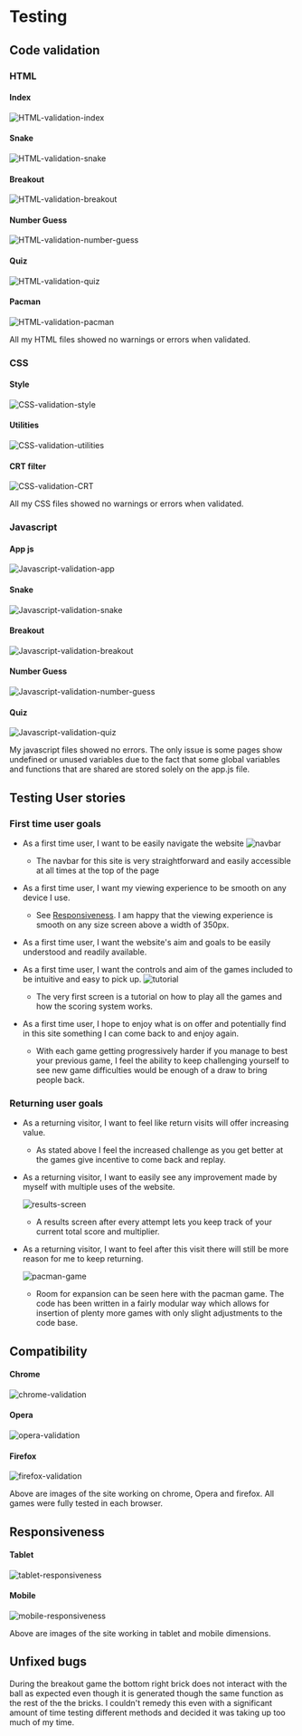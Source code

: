 # Testing 

## Code validation 

### HTML

#### Index
![HTML-validation-index](documentation/validhtml_index.png)
#### Snake
![HTML-validation-snake](documentation/validhtml_snake.png)
#### Breakout
![HTML-validation-breakout](documentation/validhtml_breakout.png)
#### Number Guess
![HTML-validation-number-guess](documentation/validhtml_number_guess.png)
#### Quiz
![HTML-validation-quiz](documentation/validhtml_quiz.png)
#### Pacman
![HTML-validation-pacman](documentation/validhtml_pacman.png)

All my HTML files showed no warnings or errors when validated.

### CSS

#### Style
![CSS-validation-style](documentation/validcss_style.png)
#### Utilities
![CSS-validation-utilities](documentation/validcss_ulitities.png)
#### CRT filter
![CSS-validation-CRT](documentation/validcss_crt.png)

All my CSS files showed no warnings or errors when validated.

### Javascript

#### App js
![Javascript-validation-app](documentation/jshint_app.png)
#### Snake
![Javascript-validation-snake](documentation/jshint_snake.png)
#### Breakout
![Javascript-validation-breakout](documentation/jshint_breakout.png)
#### Number Guess
![Javascript-validation-number-guess](documentation/jshint_number_guess.png)
#### Quiz
![Javascript-validation-quiz](documentation/jshint_quiz.png)

My javascript files showed no errors. The only issue is some pages show undefined or unused variables due to the fact that some global variables and functions that are shared are stored solely on the app.js file.

## Testing User stories


### First time user goals

 * As a first time user, I want to be easily navigate the website
 ![navbar](documentation/navbar_desktop.png)
    * The navbar for this site is very straightforward and easily accessible at all times at the  top of the page

* As a first time user, I want my viewing experience to be smooth on any device I use.
    * See [Responsiveness](#responsiveness). I am happy that the viewing experience is smooth on any size screen above a width of 350px.

* As a first time user, I want the website's aim and goals to be easily understood and readily available.
* As a first time user, I want the controls and aim of the games included to be intuitive and easy to pick up.
![tutorial](documentation/home_screen_tutorial.png)
    * The very first screen is a tutorial on how to play all the games and how the scoring system works.

* As a first time user, I hope to enjoy what is on offer and potentially find in this site something I can come back to and enjoy again.
    * With each game getting progressively harder if you manage to best your previous game, I feel the ability to keep challenging yourself to see new game difficulties would be enough of a draw to bring people back.

 ### Returning user goals

* As a returning visitor, I want to feel like return visits will offer increasing value.
    * As stated above I feel the increased challenge as you get better at the games give incentive to come back and replay.

* As a returning visitor, I want to easily see any improvement made by myself with multiple uses of the website.

  ![results-screen](documentation/results_screen.png)
    * A results screen after every attempt lets you keep track of your current total score and multiplier.

*  As a returning visitor, I want to feel after this visit there will still be more reason for me to keep returning.

    ![pacman-game](documentation/pacman_game.png)
    * Room for expansion can be seen here with the pacman game. The code has been written in a fairly modular way which allows for insertion of plenty more games with only slight adjustments to the code base.

 

## Compatibility 

#### Chrome
![chrome-validation](documentation/home_screen_tutorial.png)
#### Opera
![opera-validation](documentation/opera_compat.png)
#### Firefox
![firefox-validation](documentation/firefox_compat.png)

Above are images of the site working on chrome, Opera and firefox. All games were fully tested in each browser.

## Responsiveness

#### Tablet
![tablet-responsiveness](documentation/tablet_respon.png)
#### Mobile
![mobile-responsiveness](documentation/mobile_respon.png)

Above are images of the site working in tablet and mobile dimensions.

## Unfixed bugs 

During the breakout game the bottom right brick does not interact with the ball as expected even though it is generated though the same function as the rest of the the bricks. I couldn't remedy this even with a significant amount of time testing different methods and decided it was taking up too much of my time.